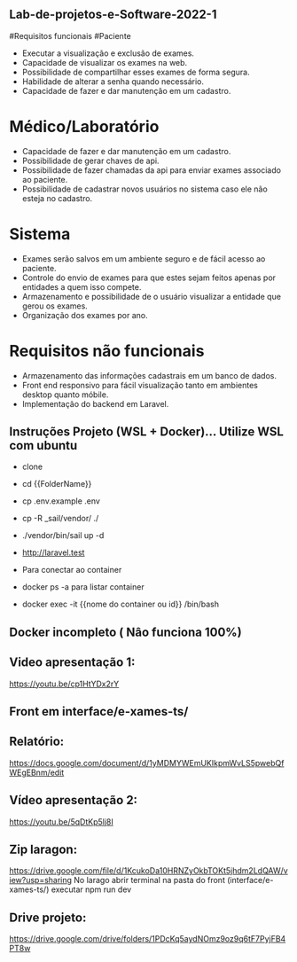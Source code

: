 ## Lab-de-projetos-e-Software-2022-1
#Requisitos funcionais
#Paciente
- Executar a visualização e exclusão de exames.
- Capacidade de visualizar os exames na web.
- Possibilidade de compartilhar esses exames de forma segura.
- Habilidade de alterar a senha quando necessário.
- Capacidade de fazer e dar manutenção em um cadastro.
# Médico/Laboratório
- Capacidade de fazer e dar manutenção em um cadastro.
- Possibilidade de gerar chaves de api.
- Possibilidade de fazer chamadas da api para enviar exames associado ao paciente.
- Possibilidade de cadastrar novos usuários no sistema caso ele não esteja no cadastro.
# Sistema
- Exames serão salvos em um ambiente seguro e de fácil acesso ao paciente.
- Controle do envio de exames para que estes sejam feitos apenas por entidades a quem isso compete.
- Armazenamento e possibilidade de o usuário visualizar a entidade que gerou os exames.
- Organização dos exames por ano.

# Requisitos não funcionais
- Armazenamento das informações cadastrais em um banco de dados.
- Front end responsivo para fácil visualização tanto em ambientes desktop quanto móbile.
- Implementação do backend em Laravel.


## Instruções Projeto (WSL + Docker)... Utilize WSL com ubuntu
- clone
- cd {{FolderName}}
- cp .env.example .env
- cp -R _sail/vendor/ ./
- ./vendor/bin/sail up -d
- http://laravel.test

- Para conectar ao container 
- docker ps -a para listar container 
- docker exec -it {{nome do container ou id}} /bin/bash


## Docker incompleto ( Nâo funciona 100%)

## Video apresentação 1: 
https://youtu.be/cp1HtYDx2rY


## Front em interface/e-xames-ts/

## Relatório:
https://docs.google.com/document/d/1yMDMYWEmUKIkpmWvLS5pwebQfWEgEBnm/edit

## Vídeo apresentação 2: 
https://youtu.be/5qDtKp5lj8I

## Zip laragon:
https://drive.google.com/file/d/1KcukoDa10HRNZyOkbTOKt5jhdm2LdQAW/view?usp=sharing
No larago abrir terminal na pasta do front (interface/e-xames-ts/) executar npm run dev

## Drive projeto:
https://drive.google.com/drive/folders/1PDcKq5aydNOmz9oz9q6tF7PyjFB4PT8w
